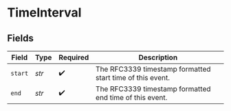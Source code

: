 # TimeInterval


## Fields

| Field                                                     | Type                                                      | Required                                                  | Description                                               |
| --------------------------------------------------------- | --------------------------------------------------------- | --------------------------------------------------------- | --------------------------------------------------------- |
| `start`                                                   | *str*                                                     | :heavy_check_mark:                                        | The RFC3339 timestamp formatted start time of this event. |
| `end`                                                     | *str*                                                     | :heavy_check_mark:                                        | The RFC3339 timestamp formatted end time of this event.   |